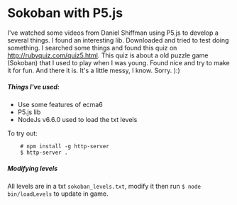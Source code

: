 # Sokoban with P5.js


I've watched some videos from Daniel Shiffman using P5.js to develop a several things.
I found an interesting lib.
Downloaded and tried to test doing something.
I searched some things and found this quiz on http://rubyquiz.com/quiz5.html.
This quiz is about a old puzzle game (Sokoban) that I used to play when I was young.
Found nice and try to make it for fun.
And there it is.
It's a little messy, I know.
Sorry.
):)

##### Things I've used:
* Use some features of ecma6
* P5.js lib
* NodeJs v6.6.0 used to load the txt levels

To try out:

```
    # npm install -g http-server
    $ http-server .
```

##### Modifying levels
All levels are in a txt `sokoban_levels.txt`, modify it then run `$ node bin/loadLevels` to update in game.
